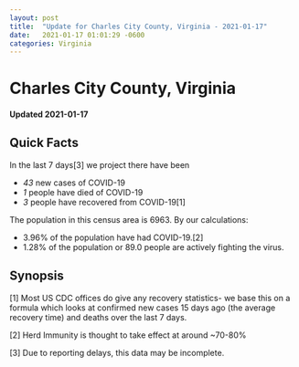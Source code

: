 ```yaml
---
layout: post
title:  "Update for Charles City County, Virginia - 2021-01-17"
date:   2021-01-17 01:01:29 -0600
categories: Virginia
---
```


# Charles City County, Virginia
#### Updated 2021-01-17

## Quick Facts

In the last 7 days[3] we project there have been
- *43* new cases of COVID-19
- *1* people have died of COVID-19
- *3* people have recovered from COVID-19[1]

The population in this census area is 6963. By our calculations:
- 3.96% of the population have had COVID-19.[2]
- 1.28% of the population or 89.0 people are actively fighting the virus.

## Synopsis




[1] Most US CDC offices do give any recovery statistics- we base this on a formula which looks at confirmed new cases
15 days ago (the average recovery time) and deaths over the last 7 days.

[2] Herd Immunity is thought to take effect at around ~70-80%

[3] Due to reporting delays, this data may be incomplete.
 
    